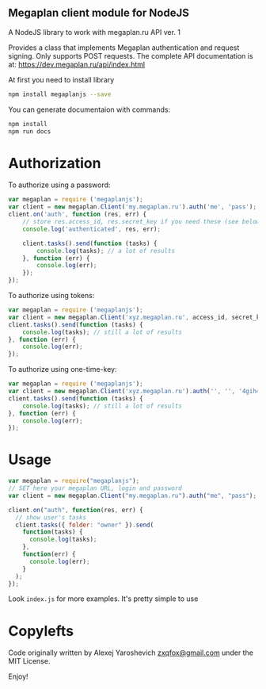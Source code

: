 Megaplan client module for NodeJS
---------------------------------

A NodeJS library to work with megaplan.ru API ver. 1

Provides a class that implements Megaplan authentication and request signing.
Only supports POST requests. The complete API documentation is at:
https://dev.megaplan.ru/api/index.html

At first you need to install library

```sh
npm install megaplanjs --save
```

You can generate documentaion with commands:

```sh
npm install
npm run docs
```

Authorization
=============

To authorize using a password:

```js
var megaplan = require ('megaplanjs');
var client = new megaplan.Client('my.megaplan.ru').auth('me', 'pass');
client.on('auth', function (res, err) {
    // store res.access_id, res.secret_key if you need these (see below)
    console.log('authenticated', res, err);

    client.tasks().send(function (tasks) {
        console.log(tasks); // a lot of results
    }, function (err) {
        console.log(err);
    });
});
```

To authorize using tokens:

```js
var megaplan = require ('megaplanjs');
var client = new megaplan.Client('xyz.megaplan.ru', access_id, secret_key);
client.tasks().send(function (tasks) {
    console.log(tasks); // still a lot of results
}, function (err) {
    console.log(err);
});
```

To authorize using one-time-key:

```js
var megaplan = require ('megaplanjs');
var client = new megaplan.Client('xyz.megaplan.ru').auth('', '', '4gih4y4gih4yH77QebicH77Qebic');
client.tasks().send(function (tasks) {
    console.log(tasks); // still a lot of results
}, function (err) {
    console.log(err);
});
```

Usage
=====

```js
var megaplan = require("megaplanjs");
// SET here your megaplan URL, login and password
var client = new megaplan.Client("my.megaplan.ru").auth("me", "pass");

client.on("auth", function(res, err) {
  // show user's tasks
  client.tasks({ folder: "owner" }).send(
    function(tasks) {
      console.log(tasks);
    },
    function(err) {
      console.log(err);
    }
  );
});
```

Look `index.js` for more examples. It's pretty simple to use

Copylefts
=========

Code originally written by Alexej Yaroshevich <zxqfox@gmail.com> under the MIT License.

Enjoy!
